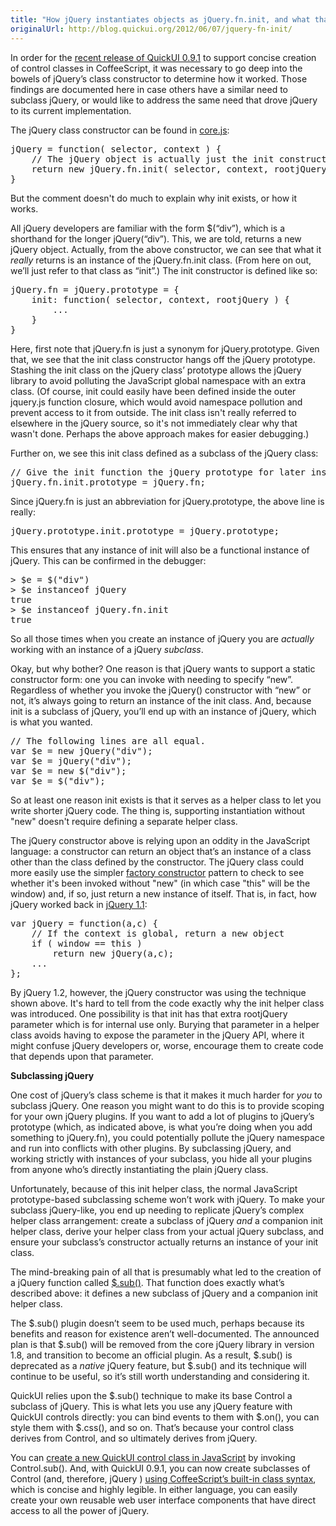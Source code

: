 ```yaml
---
title: "How jQuery instantiates objects as jQuery.fn.init, and what that means if you want to subclass jQuery"
originalUrl: http://blog.quickui.org/2012/06/07/jquery-fn-init/
---
```


<p>
  In order for the
  <a href="http://blog.quickui.org/2012/06/07/quickui-0-9-1-released/"
    >recent release of QuickUI 0.9.1</a
  >
  to support concise creation of control classes in CoffeeScript, it was
  necessary to go deep into the bowels of jQuery’s class constructor to
  determine how it worked. Those findings are documented here in case others
  have a similar need to subclass jQuery, or would like to address the same need
  that drove jQuery to its current implementation.
</p>
<p>
  The jQuery class constructor can be found in
  <a href="https://github.com/jquery/jquery/blob/master/src/core.js">core.js</a
  >:
</p>
<pre>
jQuery = function( selector, context ) {
    // The jQuery object is actually just the init constructor 'enhanced'
    return new jQuery.fn.init( selector, context, rootjQuery );
}</pre
>
<p>
  But the comment doesn't do much to explain why init exists, or how it works.
</p>
<p>
  All jQuery developers are familiar with the form $(“div”), which is a
  shorthand for the longer jQuery(“div”). This, we are told, returns a new
  jQuery object. Actually, from the above constructor, we can see that what it
  <em>really</em> returns is an instance of the jQuery.fn.init class. (From here
  on out, we’ll just refer to that class as “init”.) The init constructor is
  defined like so:
</p>
<pre>
jQuery.fn = jQuery.prototype = {
    init: function( selector, context, rootjQuery ) {
        ...
    }
}</pre
>
<p>
  Here, first note that jQuery.fn is just a synonym for jQuery.prototype. Given
  that, we see that the init class constructor hangs off the jQuery prototype.
  Stashing the init class on the jQuery class’ prototype allows the jQuery
  library to avoid polluting the JavaScript global namespace with an extra
  class. (Of course, init could easily have been defined inside the outer
  jquery.js function closure, which would avoid namespace pollution and prevent
  access to it from outside. The init class isn't really referred to elsewhere
  in the jQuery source, so it's not immediately clear why that wasn't done.
  Perhaps the above approach makes for easier debugging.)
</p>
<p>
  Further on, we see this init class defined as a subclass of the jQuery class:
</p>
<pre>
// Give the init function the jQuery prototype for later instantiation
jQuery.fn.init.prototype = jQuery.fn;</pre
>
<p>
  Since jQuery.fn is just an abbreviation for jQuery.prototype, the above line
  is really:
</p>
<pre>jQuery.prototype.init.prototype = jQuery.prototype;</pre>
<p>
  This ensures that any instance of init will also be a functional instance of
  jQuery. This can be confirmed in the debugger:
</p>
<pre>
&gt; $e = $("div")
&gt; $e instanceof jQuery
true
&gt; $e instanceof jQuery.fn.init
true</pre
>
<p>
  So all those times when you create an instance of jQuery you are <em
    >actually </em
  >working with an instance of a jQuery <em>subclass</em>.
</p>
<p>
  Okay, but why bother? One reason is that jQuery wants to support a static
  constructor form: one you can invoke with needing to specify “new”. Regardless
  of whether you invoke the jQuery() constructor with “new” or not, it’s always
  going to return an instance of the init class. And, because init is a subclass
  of jQuery, you’ll end up with an instance of jQuery, which is what you wanted.
</p>
<pre>
// The following lines are all equal.
var $e = new jQuery("div");
var $e = jQuery("div");
var $e = new $("div");
var $e = $("div");</pre
>
<p>
  So at least one reason init exists is that it serves as a helper class to let
  you write shorter jQuery code. The thing is, supporting instantiation without
  "new" doesn't require defining a separate helper class.
</p>
<p>
  The jQuery constructor above is relying upon an oddity in the JavaScript
  language: a constructor can return an object that’s an instance of a class
  other than the class defined by the constructor. The jQuery class could more
  easily use the simpler <a
    href="http://jimmycuadra.com/posts/javascript-factory-constructors"
    >factory constructor</a
  >
  pattern to check to see whether it's been invoked without "new" (in which case
  "this" will be the window) and, if so, just return a new instance of itself.
  That is, in fact, how jQuery worked back in
  <a href="http://code.jquery.com/jquery-1.1.js">jQuery 1.1</a>:
</p>
<pre>
var jQuery = function(a,c) {
    // If the context is global, return a new object
    if ( window == this )
        return new jQuery(a,c);
    ...
};</pre
>
<p>
  By jQuery 1.2, however, the jQuery constructor was using the technique shown
  above. It's hard to tell from the code exactly why the init helper class was
  introduced. One possibility is that init has that extra rootjQuery parameter
  which is for internal use only. Burying that parameter in a helper class
  avoids having to expose the parameter in the jQuery API, where it might
  confuse jQuery developers or, worse, encourage them to create code that
  depends upon that parameter.
</p>
<strong>Subclassing jQuery</strong>
<p>
  One cost of jQuery’s class scheme is that it makes it much harder for
  <em>you</em> to subclass jQuery. One reason you might want to do this is to
  provide scoping for your own jQuery plugins. If you want to add a lot of
  plugins to jQuery’s prototype (which, as indicated above, is what you’re doing
  when you add something to jQuery.fn), you could potentially pollute the jQuery
  namespace and run into conflicts with other plugins. By subclassing jQuery,
  and working strictly with instances of your subclass, you hide all your
  plugins from anyone who’s directly instantiating the plain jQuery class.
</p>
<p>
  Unfortunately, because of this init helper class, the normal JavaScript
  prototype-based subclassing scheme won’t work with jQuery. To make your
  subclass jQuery-like, you end up needing to replicate jQuery’s complex helper
  class arrangement: create a subclass of jQuery <em>and</em> a companion init
  helper class, derive your helper class from your actual jQuery subclass, and
  ensure your subclass’s constructor actually returns an instance of your init
  class.
</p>
<p>
  The mind-breaking pain of all that is presumably what led to the creation of a
  jQuery function called
  <a href="http://api.jquery.com/jQuery.sub/">$.sub()</a>. That function does
  exactly what’s described above: it defines a new subclass of jQuery and a
  companion init helper class.
</p>
<p>
  The $.sub() plugin doesn’t seem to be used much, perhaps because its benefits
  and reason for existence aren’t well-documented. The announced plan is that
  $.sub() will be removed from the core jQuery library in version 1.8, and
  transition to become an official plugin. As a result, $.sub() is deprecated as
  a <em>native </em>jQuery feature, but $.sub() and its technique will continue
  to be useful, so it’s still worth understanding and considering it.
</p>
<p>
  QuickUI relies upon the $.sub() technique to make its base Control a subclass
  of jQuery. This is what lets you use any jQuery feature with QuickUI controls
  directly: you can bind events to them with $.on(), you can style them with
  $.css(), and so on. That’s because your control class derives from Control,
  and so ultimately derives from jQuery.
</p>
<p>
  You can
  <a href="https://quickui.org/tutorial/creating-control-class.html"
    >create a new QuickUI control class in JavaScript</a
  >
  by invoking Control.sub(). And, with QuickUI 0.9.1, you can now create
  subclasses of Control (and, therefore, jQuery )
  <a href="https://quickui.org/docs/CoffeeScript.html"
    >using CoffeeScript’s built-in class syntax</a
  >, which is concise and highly legible. In either language, you can easily
  create your own reusable web user interface components that have direct access
  to all the power of jQuery.
</p>
